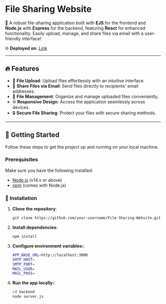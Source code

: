 # File Sharing Website

🚀 A robust file-sharing application built with **EJS** for the frontend and **Node.js** with **Express** for the backend, featuring **React** for enhanced functionality. Easily upload, manage, and share files via email with a user-friendly interface!

🌐 **Deployed on**: [Link](https://swyft-share-web.netlify.app)

---

## 🔥 Features

- 📁 **File Upload**: Upload files effortlessly with an intuitive interface.
- 📧 **Share Files via Email**: Send files directly to recipients' email addresses.
- 📂 **File Management**: Organize and manage uploaded files conveniently.
- 🌐 **Responsive Design**: Access the application seamlessly across devices.
- 🔒 **Secure File Sharing**: Protect your files with secure sharing methods.

---

## 🚀 Getting Started

Follow these steps to get the project up and running on your local machine.

### Prerequisites

Make sure you have the following installed:

- [Node.js](https://nodejs.org/en/) (v14.x or above)
- [npm](https://www.npmjs.com/) (comes with Node.js)

### 🔧 Installation

1. **Clone the repository**:

   ```bash
   git clone https://github.com/your-username/File-Sharing-Website.git
   
2. **Install dependencies**:

   ```bash
   npm install
   
3. **Configure environment variables:**:
   ```bash
   APP_BASE_URL=http://localhost:3000
   SMTP_HOST=
   SMTP_PORT=
   MAIL_USER=
   MAIL_PASS=

4. **Run the app locally:**:
   ```bash
   cd backend
   node server.js
   
